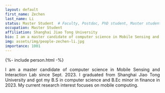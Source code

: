 ```yaml
---
layout: default
first_name: Zechen
last_name: Li
status: Master Student  # Faculty, Postdoc, PhD student, Master student, Undergraduate student, Alumni
occupation: Master Student
affiliation: Shanghai Jiao Tong University
bio: I am a master candidate of computer science in Mobile Sensing and Interaction Lab since Sept. 2023. I graduated from Shanghai Jiao Tong University and got my B.S in computer science and B.Ec minor in finance in 2023. My current research interest focuses on mobile computing.
img: assets/img/people-zechen-li.jpg
importance: 1001
---
```


{%- include person.html -%}

<p align="justify">
I am a master candidate of computer science in Mobile Sensing and Interaction Lab since Sept. 2023. I graduated from Shanghai Jiao Tong University and got my B.S in computer science and B.Ec minor in finance in 2023. My current research interest focuses on mobile computing.
</p>
